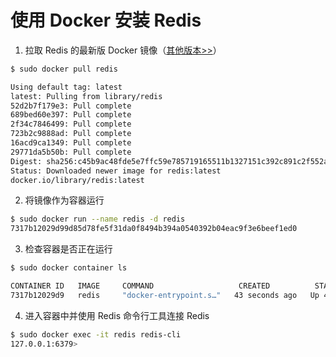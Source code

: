 # 使用 Docker 安装 Redis

1. 拉取 Redis 的最新版 Docker 镜像（[其他版本>>](https://hub.docker.com/_/redis/tags)）

```sh
$ sudo docker pull redis

Using default tag: latest
latest: Pulling from library/redis
52d2b7f179e3: Pull complete 
689bed60e397: Pull complete 
2f34c7846499: Pull complete 
723b2c9888ad: Pull complete 
16acd9ca1349: Pull complete 
29771da5b50b: Pull complete 
Digest: sha256:c45b9ac48fde5e7ffc59e785719165511b1327151c392c891c2f552a83446847
Status: Downloaded newer image for redis:latest
docker.io/library/redis:latest
```

2. 将镜像作为容器运行

```sh
$ sudo docker run --name redis -d redis
7317b12029d99d85d78fe5f31da0f8494b394a0540392b04eac9f3e6beef1ed0
```

3. 检查容器是否正在运行

```sh
$ sudo docker container ls

CONTAINER ID   IMAGE     COMMAND                   CREATED          STATUS          PORTS      NAMES
7317b12029d9   redis     "docker-entrypoint.s…"   43 seconds ago   Up 42 seconds   6379/tcp   redis
```

4. 进入容器中并使用 Redis 命令行工具连接 Redis

```sh
$ sudo docker exec -it redis redis-cli
127.0.0.1:6379> 
```

